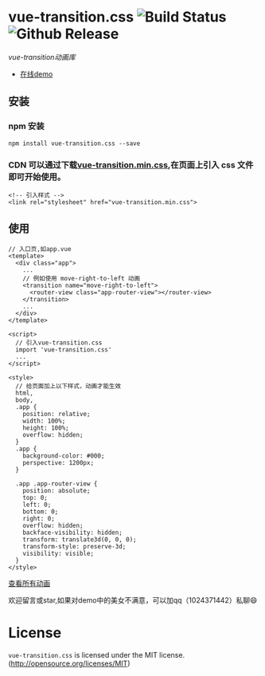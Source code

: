 # vue-transition.css ![Build Status](https://img.shields.io/badge/build-passing-brightgreen.svg) ![Github Release](https://img.shields.io/badge/release-v1.0.2-brightgreen.svg)

_vue-transition动画库_

* [在线demo](https://webcodefarmer.github.io/vue-transition.css/dist/index.html)

## 安装

### npm 安装

```
npm install vue-transition.css --save
```

### CDN 可以通过下载[vue-transition.min.css](https://raw.githubusercontent.com/WebCodeFarmer/vue-transition.css/master/transition.min.css),在页面上引入 css 文件即可开始使用。

```
<!-- 引入样式 -->
<link rel="stylesheet" href="vue-transition.min.css">
```

## 使用

```
// 入口页,如app.vue
<template>
  <div class="app">
    ...
    // 例如使用 move-right-to-left 动画
    <transition name="move-right-to-left">
      <router-view class="app-router-view"></router-view>
    </transition>
    ...
  </div>
</template>

<script>
  // 引入vue-transition.css
  import 'vue-transition.css'
  ...
</script>

<style>
  // 给页面加上以下样式，动画才能生效
  html,
  body,
  .app {
    position: relative;
    width: 100%;
    height: 100%;
    overflow: hidden;
  }
  .app {
    background-color: #000;
    perspective: 1200px;
  }

  .app .app-router-view {
    position: absolute;
    top: 0;
    left: 0;
    bottom: 0;
    right: 0;
    overflow: hidden;
    backface-visibility: hidden;
    transform: translate3d(0, 0, 0);
    transform-style: preserve-3d;
    visibility: visible;
  }
</style>
```

[查看所有动画](https://webcodefarmer.github.io/vue-transition.css/dist/index.html)

欢迎留言或star,如果对demo中的美女不满意，可以加qq（1024371442）私聊:smile:

# License

`vue-transition.css` is licensed under the MIT license.(http://opensource.org/licenses/MIT)
